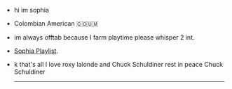 *   hi im sophia
* Colombian American 🇨🇴🇺🇲
* im always offtab because I farm playtime please whisper 2 int.
* [Sophia Playlist](https://open.spotify.com/playlist/1w3cFM5hirSb6BWN5GjPor?si=ob8PvqHQTVCrFmtQ9hzvFw&pi=_32zBiEeRTO4T/).
  
* k that's all I love roxy lalonde and Chuck Schuldiner rest in peace Chuck Schuldiner
  
   ---
